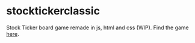 # stocktickerclassic
Stock Ticker board game remade in js, html and css (WIP).
Find the game [here](http://hatimh.com/stocktickerclassic).
